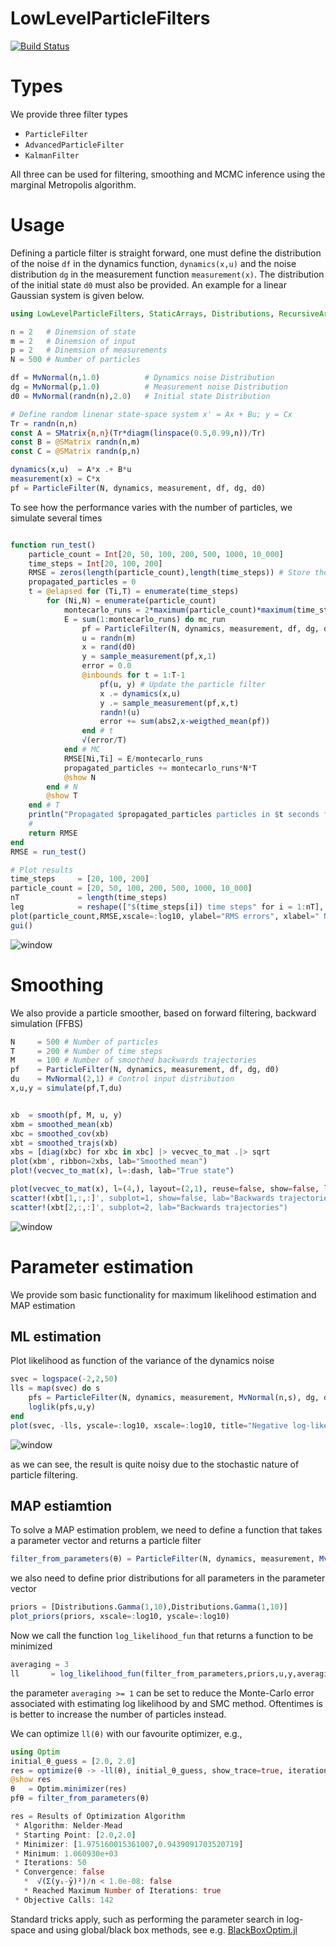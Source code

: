 # LowLevelParticleFilters

[![Build Status](https://travis-ci.org/baggepinnen/LowLevelParticleFilters.jl.svg?branch=master)](https://travis-ci.org/baggepinnen/LowLevelParticleFilters.jl)

# Types
We provide three filter types
- `ParticleFilter`
- `AdvancedParticleFilter`
- `KalmanFilter`

All three can be used for filtering, smoothing and MCMC inference using the marginal Metropolis algorithm.

# Usage
Defining a particle filter is straight forward, one must define the distribution of the noise `df` in the dynamics function, `dynamics(x,u)` and the noise distribution `dg` in the measurement function `measurement(x)`. The distribution of the initial state `d0` must also be provided. An example for a linear Gaussian system is given below.
```julia
using LowLevelParticleFilters, StaticArrays, Distributions, RecursiveArrayTools, StatPlots

n = 2   # Dinemsion of state
m = 2   # Dinemsion of input
p = 2   # Dinemsion of measurements
N = 500 # Number of particles

df = MvNormal(n,1.0)          # Dynamics noise Distribution
dg = MvNormal(p,1.0)          # Measurement noise Distribution
d0 = MvNormal(randn(n),2.0)   # Initial state Distribution

# Define random linenar state-space system x' = Ax + Bu; y = Cx
Tr = randn(n,n)
const A = SMatrix{n,n}(Tr*diagm(linspace(0.5,0.99,n))/Tr)
const B = @SMatrix randn(n,m)
const C = @SMatrix randn(p,n)

dynamics(x,u)  = A*x .+ B*u
measurement(x) = C*x
pf = ParticleFilter(N, dynamics, measurement, df, dg, d0)
```

To see how the performance varies with the number of particles, we simulate several times
```julia

function run_test()
    particle_count = Int[20, 50, 100, 200, 500, 1000, 10_000]
    time_steps = Int[20, 100, 200]
    RMSE = zeros(length(particle_count),length(time_steps)) # Store the RMS errors
    propagated_particles = 0
    t = @elapsed for (Ti,T) = enumerate(time_steps)
        for (Ni,N) = enumerate(particle_count)
            montecarlo_runs = 2*maximum(particle_count)*maximum(time_steps) ÷ T ÷ N
            E = sum(1:montecarlo_runs) do mc_run
                pf = ParticleFilter(N, dynamics, measurement, df, dg, d0)
                u = randn(m)
                x = rand(d0)
                y = sample_measurement(pf,x,1)
                error = 0.0
                @inbounds for t = 1:T-1
                    pf(u, y) # Update the particle filter
                    x .= dynamics(x,u)
                    y .= sample_measurement(pf,x,t)
                    randn!(u)
                    error += sum(abs2,x-weigthed_mean(pf))
                end # t
                √(error/T)
            end # MC
            RMSE[Ni,Ti] = E/montecarlo_runs
            propagated_particles += montecarlo_runs*N*T
            @show N
        end # N
        @show T
    end # T
    println("Propagated $propagated_particles particles in $t seconds for an average of $(propagated_particles/t) particles per second")
    #
    return RMSE
end
RMSE = run_test()

# Plot results
time_steps     = [20, 100, 200]
particle_count = [20, 50, 100, 200, 500, 1000, 10_000]
nT             = length(time_steps)
leg            = reshape(["$(time_steps[i]) time steps" for i = 1:nT], 1,:)
plot(particle_count,RMSE,xscale=:log10, ylabel="RMS errors", xlabel=" Number of particles", lab=leg)
gui()
```
![window](figs/rmse.png)

# Smoothing

We also provide a particle smoother, based on forward filtering, backward simulation (FFBS)
```julia
N     = 500 # Number of particles
T     = 200 # Number of time steps
M     = 100 # Number of smoothed backwards trajectories
pf    = ParticleFilter(N, dynamics, measurement, df, dg, d0)
du    = MvNormal(2,1) # Control input distribution
x,u,y = simulate(pf,T,du)


xb  = smooth(pf, M, u, y)
xbm = smoothed_mean(xb)
xbc = smoothed_cov(xb)
xbt = smoothed_trajs(xb)
xbs = [diag(xbc) for xbc in xbc] |> vecvec_to_mat .|> sqrt
plot(xbm', ribbon=2xbs, lab="Smoothed mean")
plot!(vecvec_to_mat(x), l=:dash, lab="True state")

plot(vecvec_to_mat(x), l=(4,), layout=(2,1), reuse=false, show=false, lab="True state")
scatter!(xbt[1,:,:]', subplot=1, show=false, lab="Backwards trajectories")
scatter!(xbt[2,:,:]', subplot=2, lab="Backwards trajectories")
```
![window](figs/smooth.png)

# Parameter estimation
We provide som basic functionality for maximum likelihood estimation and MAP estimation

## ML estimation
Plot likelihood as function of the variance of the dynamics noise
```julia
svec = logspace(-2,2,50)
lls = map(svec) do s
    pfs = ParticleFilter(N, dynamics, measurement, MvNormal(n,s), dg, d0)
    loglik(pfs,u,y)
end
plot(svec, -lls, yscale=:log10, xscale=:log10, title="Negative log-likelihood", xlabel="Dynamics noise standard deviation")
```
![window](figs/svec.png)

as we can see, the result is quite noisy due to the stochastic nature of particle filtering.


## MAP estiamtion
To solve a MAP estimation problem, we need to define a function that takes a parameter vector and returns a particle filter
```julia
filter_from_parameters(θ) = ParticleFilter(N, dynamics, measurement, MvNormal(n,θ[1]), MvNormal(p,θ[2]), d0)
```
we also need to define prior distributions for all parameters in the parameter vector

```julia
priors = [Distributions.Gamma(1,10),Distributions.Gamma(1,10)]
plot_priors(priors, xscale=:log10, yscale=:log10)
```
Now we call the function `log_likelihood_fun` that returns a function to be minimized
```julia
averaging = 3
ll       = log_likelihood_fun(filter_from_parameters,priors,u,y,averaging)
```
the parameter `averaging >= 1` can be set to reduce the Monte-Carlo error associated with estimating log likelihood by and SMC method. Oftentimes is is better to increase the number of particles instead.

We can optimize `ll(θ)` with our favourite optimizer, e.g.,
```julia
using Optim
initial_θ_guess = [2.0, 2.0]
res = optimize(θ -> -ll(θ), initial_θ_guess, show_trace=true, iterations=50)
@show res
θ   = Optim.minimizer(res)
pfθ = filter_from_parameters(θ)
```
```julia
res = Results of Optimization Algorithm
 * Algorithm: Nelder-Mead
 * Starting Point: [2.0,2.0]
 * Minimizer: [1.975160015361007,0.9439091703520719]
 * Minimum: 1.060930e+03
 * Iterations: 50
 * Convergence: false
   *  √(Σ(yᵢ-ȳ)²)/n < 1.0e-08: false
   * Reached Maximum Number of Iterations: true
 * Objective Calls: 142
```

Standard tricks apply, such as performing the parameter search in log-space and using global/black box methods, see e.g. [BlackBoxOptim.jl](https://github.com/robertfeldt/BlackBoxOptim.jl)
